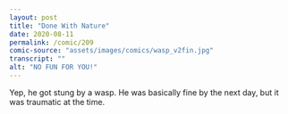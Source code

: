 ```yaml
---
layout: post
title: "Done With Nature"
date: 2020-08-11
permalink: /comic/209
comic-source: "assets/images/comics/wasp_v2fin.jpg"
transcript: ""
alt: "NO FUN FOR YOU!"
---
```


Yep, he got stung by a wasp. He was basically fine by the next day, but it was traumatic at the time.
